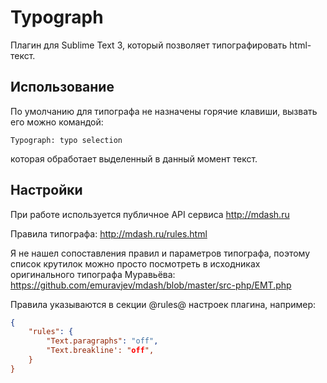 # Typograph

Плагин для Sublime Text 3, который позволяет типографировать html-текст.

## Использование

По умолчанию для типографа не назначены горячие клавиши, вызвать его можно командой:
```
Typograph: typo selection
```
которая обработает выделенный в данный момент текст.

## Настройки

При работе используется публичное API сервиса http://mdash.ru

Правила типографа: http://mdash.ru/rules.html

Я не нашел сопоставления правил и параметров типографа, поэтому список крутилок можно просто посмотреть
в исходниках оригинального типографа Муравьёва: https://github.com/emuravjev/mdash/blob/master/src-php/EMT.php

Правила указываются в секции @rules@ настроек плагина, например:
```json
{
    "rules": {
        "Text.paragraphs": "off",
        "Text.breakline': "off",
    }
}
```
